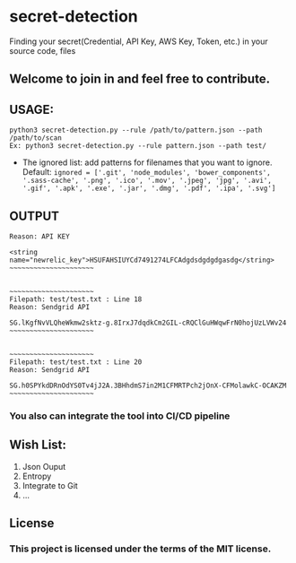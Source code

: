 # secret-detection
Finding your secret(Credential, API Key, AWS Key, Token, etc.)  in your source code, files
## Welcome to join in and feel free to contribute.

## USAGE:  
```python3 secret-detection.py --rule /path/to/pattern.json --path /path/to/scan```  
```Ex: python3 secret-detection.py --rule pattern.json --path test/```  

* The ignored list: add patterns for filenames that you want to ignore. Default: ```ignored = ['.git', 'node_modules', 'bower_components', '.sass-cache', '.png', '.ico', '.mov', '.jpeg', 'jpg', '.avi', '.gif', '.apk', '.exe', '.jar', '.dmg', '.pdf', '.ipa', '.svg']```

## OUTPUT
```Filepath: test/test.txt : Line 14
Reason: API KEY

<string name="newrelic_key">HSUFAHSIUYCd7491274LFCAdgdsdgdgdgasdg</string>
~~~~~~~~~~~~~~~~~~~~~


~~~~~~~~~~~~~~~~~~~~~
Filepath: test/test.txt : Line 18
Reason: Sendgrid API

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
~~~~~~~~~~~~~~~~~~~~~


~~~~~~~~~~~~~~~~~~~~~
Filepath: test/test.txt : Line 20
Reason: Sendgrid API

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
~~~~~~~~~~~~~~~~~~~~~

```

### You also can integrate the tool into CI/CD pipeline  

## Wish List:  
1. Json Ouput  
2. Entropy  
3. Integrate to Git 
4. ...

## License
### This project is licensed under the terms of the MIT license.
